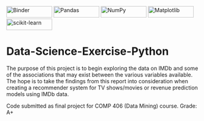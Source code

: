 <a href="https://mybinder.org/v2/gh/JESUSC1/Data-Science-Exercise-Python.git/HEAD"><img src="https://mybinder.org/badge_logo.svg" alt="Binder" width="120" height="30"></a>
<img src="https://img.shields.io/badge/pandas-%23150458.svg?style=for-the-badge&logo=pandas&logoColor=white" alt="Pandas" width="120" height="30">
<img src="https://img.shields.io/badge/numpy-%23013243.svg?style=for-the-badge&logo=numpy&logoColor=white" alt="NumPy" width="120" height="30">
<img src="https://img.shields.io/badge/Matplotlib-%23ffffff.svg?style=for-the-badge&logo=Matplotlib&logoColor=black" alt="Matplotlib" width="120" height="30">
<img src="https://img.shields.io/badge/scikit--learn-%23F7931E.svg?style=for-the-badge&logo=scikit-learn&logoColor=white" alt="scikit-learn" width="120" height="30">


# Data-Science-Exercise-Python
The purpose of this project is to begin exploring the data on IMDb and some of the associations that may exist between the various variables available. The hope is to take the findings from this report into consideration when creating a recommender system for TV shows/movies or revenue prediction models using IMDb data.

Code submitted as final project for COMP 406 (Data Mining) course. Grade: A+
